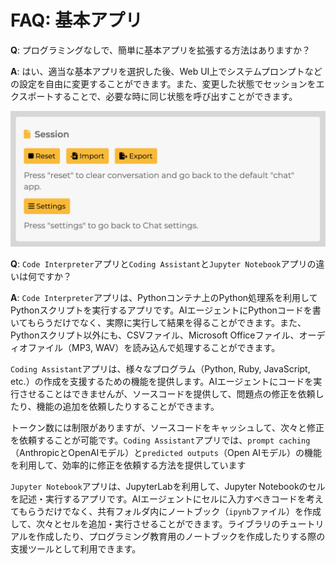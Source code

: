 # FAQ: 基本アプリ

**Q**: プログラミングなしで、簡単に基本アプリを拡張する方法はありますか？

**A**: はい、適当な基本アプリを選択した後、Web UI上でシステムプロンプトなどの設定を自由に変更することができます。また、変更した状態でセッションをエクスポートすることで、必要な時に同じ状態を呼び出すことができます。

![](./assets/images/monadic-chat-session.png ':size=400')

**Q**: `Code Interpreter`アプリと`Coding Assistant`と`Jupyter Notebook`アプリの違いは何ですか？

**A**: `Code Interpreter`アプリは、Pythonコンテナ上のPython処理系を利用してPythonスクリプトを実行するアプリです。AIエージェントにPythonコードを書いてもらうだけでなく、実際に実行して結果を得ることができます。また、Pythonスクリプト以外にも、CSVファイル、Microsoft Officeファイル、オーディオファイル（MP3, WAV）を読み込んで処理することができます。

`Coding Assistant`アプリは、様々なプログラム（Python, Ruby, JavaScript, etc.）の作成を支援するための機能を提供します。AIエージェントにコードを実行させることはできませんが、ソースコードを提供して、問題点の修正を依頼したり、機能の追加を依頼したりすることができます。

トークン数には制限がありますが、ソースコードをキャッシュして、次々と修正を依頼することが可能です。`Coding Assistant`アプリでは、`prompt caching`（AnthropicとOpenAIモデル）と`predicted outputs`（Open AIモデル）の機能を利用して、効率的に修正を依頼する方法を提供しています

`Jupyter Notebook`アプリは、JupyterLabを利用して、Jupyter Notebookのセルを記述・実行するアプリです。AIエージェントにセルに入力すべきコードを考えてもらうだけでなく、共有フォルダ内にノートブック（`ipynb`ファイル）を作成して、次々とセルを追加・実行させることができます。ライブラリのチュートリアルを作成したり、プログラミング教育用のノートブックを作成したりする際の支援ツールとして利用できます。
